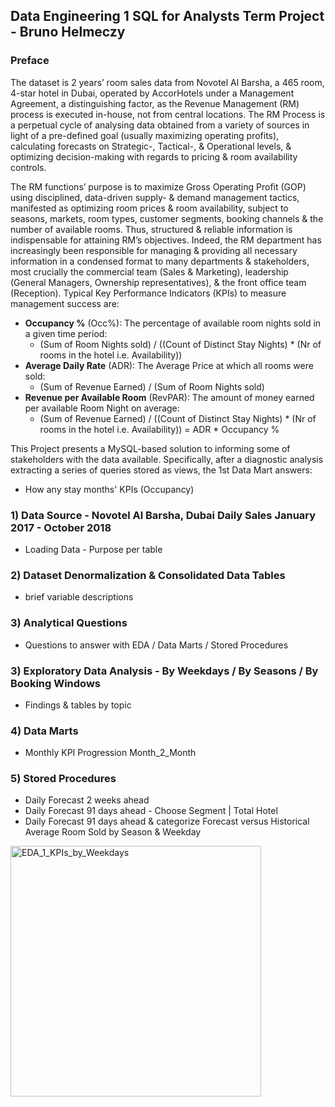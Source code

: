 ## Data Engineering 1 SQL for Analysts Term Project - Bruno Helmeczy

### Preface
The dataset is 2 years’ room sales data from Novotel Al Barsha, a 465 room, 4-star hotel in Dubai, operated by AccorHotels under a Management Agreement, a distinguishing factor, as the Revenue Management (RM) process is executed in-house, not from central locations. The RM Process is a perpetual cycle of analysing data obtained from a variety of sources in light of a pre-defined goal (usually maximizing operating profits), calculating forecasts on Strategic-, Tactical-, & Operational levels, & optimizing decision-making with regards to pricing & room availability controls. 

The RM functions’ purpose is to maximize Gross Operating Profit (GOP) using disciplined, data-driven supply- & demand management tactics, manifested as optimizing room prices & room availability, subject to seasons, markets, room types, customer segments, booking channels & the number of available rooms. Thus, structured & reliable information is indispensable for attaining RM’s objectives.  Indeed, the RM department has increasingly been responsible for managing & providing all necessary information in a condensed format to many departments & stakeholders, most crucially the commercial team (Sales & Marketing), leadership (General Managers, Ownership representatives), & the front office team (Reception). Typical Key Performance Indicators (KPIs) to measure management success are: 
- **Occupancy %** (Occ%): The percentage of available room nights sold in a given time period: 
    - (Sum of Room Nights sold) / ((Count of Distinct Stay Nights) * (Nr of rooms in the hotel i.e. Availability))  
- **Average Daily Rate** (ADR): The Average Price at which all rooms were sold:
    - (Sum of Revenue Earned) / (Sum of Room Nights sold)
- **Revenue per Available Room** (RevPAR): The amount of money earned per available Room Night on average:
    - (Sum of Revenue Earned) / ((Count of Distinct Stay Nights) * (Nr of rooms in the hotel i.e. Availability)) = ADR * Occupancy % 
 

This Project presents a MySQL-based solution to informing some of stakeholders with the data available. Specifically, after a diagnostic analysis extracting a series of queries stored as views, the 1st Data Mart answers:
 - How any stay months' KPIs (Occupancy) 



### 1) Data Source - Novotel Al Barsha, Dubai Daily Sales January 2017 - October 2018
- Loading Data - Purpose per table
### 2) Dataset Denormalization & Consolidated Data Tables
- brief variable descriptions
### 3) Analytical Questions
- Questions to answer with EDA / Data Marts / Stored Procedures
### 3) Exploratory Data Analysis - By Weekdays / By Seasons / By Booking Windows
- Findings & tables by topic
### 4) Data Marts
- Monthly KPI Progression Month_2_Month
### 5) Stored Procedures
- Daily Forecast 2 weeks ahead
- Daily Forecast 91 days ahead - Choose Segment | Total Hotel
- Daily Forecast 91 days ahead & categorize Forecast versus Historical Average Room Sold by Season & Weekday 


<img width="401" alt="EDA_1_KPIs_by_Weekdays" src="https://user-images.githubusercontent.com/71438198/99775990-7c4fae80-2b10-11eb-9d81-7b9dfe7cd315.png">
